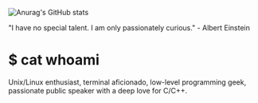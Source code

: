 ![Anurag's GitHub stats](https://github-readme-stats.vercel.app/api?username=horanmustaplot&show_icons=true&theme=github_dark)

"I have no special talent. I am only passionately curious." - Albert Einstein

# $ cat whoami

Unix/Linux enthusiast, terminal aficionado, low-level programming geek, passionate public speaker with a deep love for C/C++.
